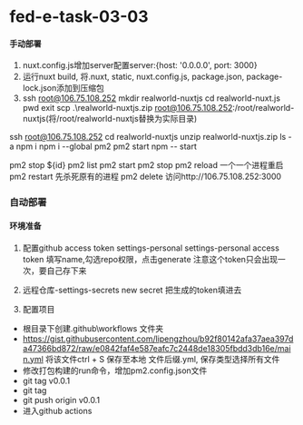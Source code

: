 # fed-e-task-03-03

#### 手动部署
1. nuxt.config.js增加server配置server:{host: '0.0.0.0', port: 3000}
2. 运行nuxt build, 将.nuxt, static, nuxt.config.js, package.json, package-lock.json添加到压缩包
3. ssh root@106.75.108.252 
mkdir realworld-nuxtjs 
cd realworld-nuxt.js 
pwd 
exit
scp .\realworld-nuxtjs.zip root@106.75.108.252:/root/realworld-nuxtjs(将/root/realworld-nuxtjs替换为实际目录)

ssh root@106.75.108.252 
cd realworld-nuxtjs
unzip realworld-nuxtjs.zip
ls -a
npm i
npm i --global pm2
pm2 start npm -- start

pm2 stop ${id}
pm2 list
pm2 start
pm2 stop
pm2 reload 一个一个进程重启
pm2 restart 先杀死原有的进程
pm2 delete
访问http://106.75.108.252:3000

### 自动部署
#### 环境准备
1. 配置github access token
settings-personal settings-personal access token 填写name,勾选repo权限，点击generate
注意这个token只会出现一次，要自己存下来

2. 远程仓库-settings-secrets new secret 把生成的token填进去

3. 配置项目
- 根目录下创建.github\workflows 文件夹
- https://gist.githubusercontent.com/lipengzhou/b92f80142afa37aea397da47366bd872/raw/e0842faf4e587eafc7c2448de18305fbdd3db16e/main.yml 将该文件ctrl + S 保存至本地 文件后缀.yml, 保存类型选择所有文件
- 修改打包构建的run命令，增加pm2.config.json文件
- git tag v0.0.1
- git tag
- git push origin v0.0.1
- 进入github actions

